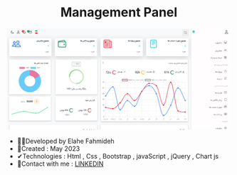 <h1 align="center">Management Panel</h1>


![demo](https://github.com/Ela-Fhd/Management-Panel/blob/main/img/demo.png)

  - 🙋‍♀️Developed by Elahe Fahmideh
  - 📆Created : May 2023
  - &#x2714;Technologies : Html , Css , Bootstrap , javaScript , jQuery , Chart js
  - &#128231;Contact with me : <a href="https://www.linkedin.com/in/elahe-fahmideh/">LINKEDIN</a>





